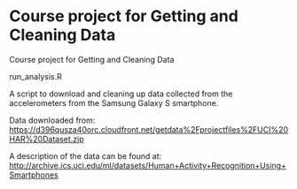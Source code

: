 # Course project for Getting and Cleaning Data
Course project for Getting and Cleaning Data

run_analysis.R

A script to download and cleaning up data collected from the accelerometers from the Samsung Galaxy S smartphone.

Data downloaded from:
https://d396qusza40orc.cloudfront.net/getdata%2Fprojectfiles%2FUCI%20HAR%20Dataset.zip

A description of the data can be found at:
http://archive.ics.uci.edu/ml/datasets/Human+Activity+Recognition+Using+Smartphones
